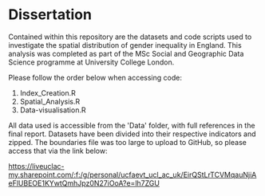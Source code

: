 # Dissertation

Contained within this repository are the datasets and code scripts used to investigate the spatial distribution of gender inequality in England. 
This analysis was completed as part of the MSc Social and Geographic Data Science programme at University College London. 

Please follow the order below when accessing code:
1. Index_Creation.R
2. Spatial_Analysis.R
3. Data-visualisation.R 

All data used is accessible from the 'Data' folder, with full references in the final report. 
Datasets have been divided into their respective indicators and zipped. 
The boundaries file was too large to upload to GitHub, so please access that via the link below:

https://liveuclac-my.sharepoint.com/:f:/g/personal/ucfaevt_ucl_ac_uk/EirQStLrTCVMqauNjiAeFlUBEOE1KYwtQmhJpz0N27iOoA?e=lh7ZGU 
